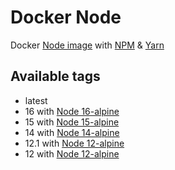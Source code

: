 # Docker Node
Docker [Node image](https://hub.docker.com/_/node/) with [NPM](https://www.npmjs.com) & [Yarn](https://yarnpkg.com/fr/)

## Available tags
- latest
- 16 with [Node 16-alpine](https://github.com/nodejs/docker-node/blob/5e83de3df9b640770e700b85241570dd5a78253e/16/alpine3.13/Dockerfile)
- 15 with [Node 15-alpine](https://github.com/nodejs/docker-node/blob/31246f5f779cafa0930a1db04bd00d875d6a940d/15/alpine3.11/Dockerfile)
- 14 with [Node 14-alpine](https://github.com/nodejs/docker-node/blob/b1035ac19bad5a92e9bc48c1b53ea37572c88cfc/14/alpine3.11/Dockerfile)
- 12.1 with [Node 12-alpine](https://github.com/nodejs/docker-node/blob/31246f5f779cafa0930a1db04bd00d875d6a940d/12/alpine3.11/Dockerfile)
- 12 with [Node 12-alpine](https://github.com/nodejs/docker-node/blob/31246f5f779cafa0930a1db04bd00d875d6a940d/12/alpine3.11/Dockerfile)
